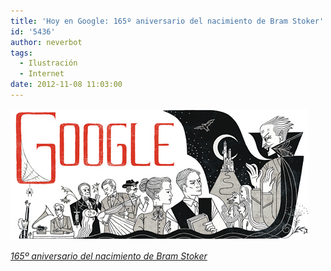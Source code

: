 ```yaml
---
title: 'Hoy en Google: 165º aniversario del nacimiento de Bram Stoker'
id: '5436'
author: neverbot
tags:
  - Ilustración
  - Internet
date: 2012-11-08 11:03:00
---
```


[![](./hoy-en-google-165o-aniversario-del-nacimiento-de-bram-stoker/google_165_bram_stoker.jpeg "165 aniversario del nacimiento de Bram Stoker")](./hoy-en-google-165o-aniversario-del-nacimiento-de-bram-stoker/google_165_bram_stoker.jpeg)

[_165º aniversario del nacimiento de Bram Stoker_](https://www.google.es/#q=Bram+Stoker)